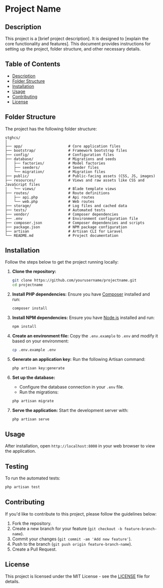 
# Project Name

## Description
This project is a [brief project description]. It is designed to [explain the core functionality and features]. This document provides instructions for setting up the project, folder structure, and other necessary details.

## Table of Contents
- [Description](#description)
- [Folder Structure](#folder-structure)
- [Installation](#installation)
- [Usage](#usage)
- [Contributing](#contributing)
- [License](#license)

## Folder Structure

The project has the following folder structure:

```
stghcs/
│
├── app/                     # Core application files
├── bootstrap/               # Framework bootstrap files
├── config/                  # Configuration files
├── database/                # Migrations and seeds
│   ├── factories/           # Model factories
│   ├── seeders/             # Seeder files
│   └── migration/           # Migration files
├── public/                  # Public-facing assets (CSS, JS, images)
├── resources/               # Views and raw assets like CSS and JavaScript files
│   └── views/               # Blade template views
├── routes/                  # Route definitions
│   ├── api.php              # Api routes
│   └── web.php              # Web routes
├── storage/                 # Log files and cached data
├── tests/                   # Automated tests
├── vendor/                  # Composer dependencies
├── .env                     # Environment configuration file
├── composer.json            # Composer dependencies and scripts
├── package.json             # NPM package configuration
├── artisan                  # Artisan CLI for Laravel
└── README.md                # Project documentation
```

## Installation

Follow the steps below to get the project running locally:

1. **Clone the repository:**
   ```bash
   git clone https://github.com/yourusername/projectname.git
   cd projectname
   ```

2. **Install PHP dependencies:**
   Ensure you have [Composer](https://getcomposer.org/) installed and run:
   ```bash
   composer install
   ```

3. **Install NPM dependencies:**
   Ensure you have [Node.js](https://nodejs.org/) installed and run:
   ```bash
   npm install
   ```

4. **Create an environment file:**
   Copy the `.env.example` to `.env` and modify it based on your environment:
   ```bash
   cp .env.example .env
   ```

5. **Generate an application key:**
   Run the following Artisan command:
   ```bash
   php artisan key:generate
   ```

6. **Set up the database:**
   - Configure the database connection in your `.env` file.
   - Run the migrations:
   ```bash
   php artisan migrate
   ```

7. **Serve the application:**
   Start the development server with:
   ```bash
   php artisan serve
   ```

## Usage
After installation, open `http://localhost:8000` in your web browser to view the application.

## Testing
To run the automated tests:
```bash
php artisan test
```

## Contributing
If you'd like to contribute to this project, please follow the guidelines below:
1. Fork the repository.
2. Create a new branch for your feature (`git checkout -b feature-branch-name`).
3. Commit your changes (`git commit -am 'Add new feature'`).
4. Push to the branch (`git push origin feature-branch-name`).
5. Create a Pull Request.

## License
This project is licensed under the MIT License - see the [LICENSE](LICENSE) file for details.

